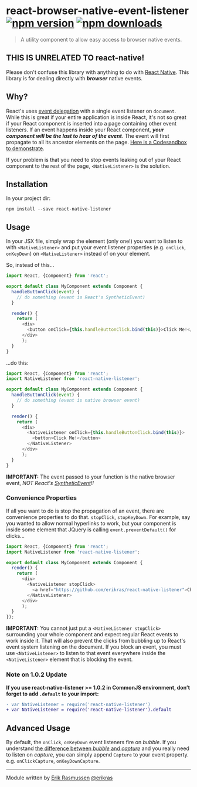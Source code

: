 # react-browser-native-event-listener [![npm version](https://img.shields.io/npm/v/react-native-listener.svg?style=flat)](https://www.npmjs.org/package/react-native-listener) [![npm downloads](https://img.shields.io/npm/dm/react-native-listener.svg?style=flat)](https://www.npmjs.org/package/react-native-listener)

> A utility component to allow easy access to browser native events.

## THIS IS UNRELATED TO react-native!

Please don't confuse this library with anything to do with [React Native](https://facebook.github.io/react-native/).
This library is for dealing directly with _**browser**_ native events.

## Why?

React's uses [event delegation](https://facebook.github.io/react/docs/interactivity-and-dynamic-uis.html#under-the-hood-autobinding-and-event-delegation)
with a single event listener on `document`. While this is great if your entire application is inside React,
it's not so great if your React component is inserted into a page containing other event listeners. If an
event happens inside your React component, _**your component will be the last to hear of the event**_. The
event will first propagate to all its ancestor elements on the page.
[Here is a Codesandbox to demonstrate](https://codesandbox.io/s/n07oj17614).

If your problem is that you need to stop events leaking out of your React component to the rest of the page,
`<NativeListener>` is the solution.

## Installation

In your project dir:

```shell
npm install --save react-native-listener
```

## Usage

In your JSX file, simply wrap the element (only one!) you want to listen to with `<NativeListener>` and
put your event listener properties (e.g. `onClick`, `onKeyDown`) on `<NativeListener>` instead of on your element.

So, instead of this...

```javascript
import React, {Component} from 'react';

export default class MyComponent extends Component {
  handleButtonClick(event) {
    // do something (event is React's SyntheticEvent)
  }

  render() {
    return (
      <div>
        <button onClick={this.handleButtonClick.bind(this)}>Click Me!</button>
      </div>
      );
  }
}
```
...do this:

```javascript
import React, {Component} from 'react';
import NativeListener from 'react-native-listener';

export default class MyComponent extends Component {
  handleButtonClick(event) {
    // do something (event is native browser event)
  }

  render() {
    return (
      <div>
        <NativeListener onClick={this.handleButtonClick.bind(this)}>
          <button>Click Me!</button>
        </NativeListener>
      </div>
      );
  }
}
```

**IMPORTANT:** The event passed to your function is the native browser event, _NOT
React's [SyntheticEvent](https://facebook.github.io/react/docs/events.html)!!_

### Convenience Properties

If all you want to do is stop the propagation of an event, there are convenience properties to do that.
`stopClick`, `stopKeyDown`. For example, say you wanted to allow normal hyperlinks to work, but your
component is inside some element that JQuery is calling `event.preventDefault()` for clicks...

```javascript
import React, {Component} from 'react';
import NativeListener from 'react-native-listener';

export default class MyComponent extends Component {
  render() {
    return (
      <div>
        <NativeListener stopClick>
          <a href="https://github.com/erikras/react-native-listener">Check out this awesome code!</a>
        </NativeListener>
      </div>
      );
  }
});
```

**IMPORTANT:** You cannot just put a `<NativeListener stopClick>` surrounding your whole component and
expect regular React events to work inside it. That will also prevent the clicks from bubbling up to
React's event system listening on the document. If you block an event, you must use `<NativeListener>`
to listen to that event everywhere inside the `<NativeListener>` element that is blocking the event.

### Note on 1.0.2 Update

**If you use react-native-listener >= 1.0.2 in CommonJS environment, don’t forget to add `.default` to your import:**

```diff
- var NativeListener = require('react-native-listener')
+ var NativeListener = require('react-native-listener').default
```

## Advanced Usage

By default, the `onClick`, `onKeyDown` event listeners fire on _bubble_. If you understand [the
difference between _bubble_ and _capture_](http://www.quirksmode.org/js/events_order.html) and
you really need to listen on _capture_, you can simply append `Capture` to your event property.
e.g. `onClickCapture`, `onKeyDownCapture`.

---

Module written by [Erik Rasmussen](https://www.npmjs.org/~erikras) [@erikras](https://twitter.com/erikras)
